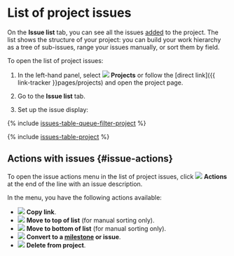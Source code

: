 # List of project issues

On the **Issue list** tab, you can see all the issues [added](create-project.md#add-tickets) to the project. The list shows the structure of your project: you can build your work hierarchy as a tree of sub-issues, range your issues manually, or sort them by field.

To open the list of project issues:

1. In the left-hand panel, select ![](../../_assets/tracker/svg/project.svg)&nbsp;**Projects** or follow the [direct link]({{ link-tracker }}pages/projects) and open the project page.

1. Go to the **Issue list** tab.

1. Set up the issue display:

{% include [issues-table-queue-filter-project](../../_includes/tracker/issues-table-queue-filter-project.md) %}

{% include [issues-table-project](../../_includes/tracker/issues-table-project.md) %}

## Actions with issues {#issue-actions}

To open the issue actions menu in the list of project issues, click ![](../../_assets/tracker/svg/actions.svg) **Actions** at the end of the line with an issue description.

In the menu, you have the following actions available:
* ![](../../_assets/tracker/text-edit/link.svg) **Copy link**.
* ![](../../_assets/tracker/svg/move-up.svg) **Move to top of list** (for manual sorting only).
* ![](../../_assets/tracker/svg/move-down.svg) **Move to bottom of list** (for manual sorting only).
* ![](../../_assets/tracker/svg/convert.svg) **Convert to a [milestone](milestones.md) or issue**.
* ![](../../_assets/tracker/svg/icon-remove.svg) **Delete from project**.
